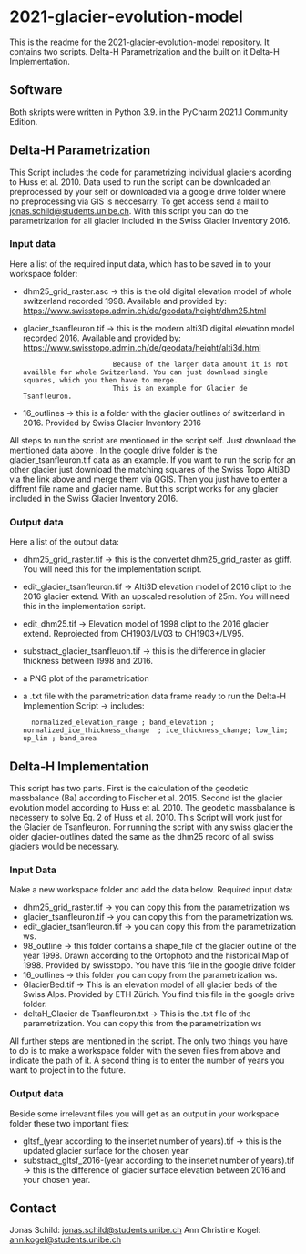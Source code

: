 # 2021-glacier-evolution-model

This is the readme for the 2021-glacier-evolution-model repository. It contains two scripts. Delta-H Parametrization and the built on it Delta-H Implementation.

## Software

Both skripts were written in Python 3.9. in the PyCharm 2021.1 Community Edition.

## Delta-H Parametrization

This Script includes the code for parametrizing individual glaciers acording to Huss et al. 2010.
Data used to run the script can be downloaded an preprocessed by your self or downloaded via a google drive folder where no preprocessing via GIS is neccesarry. To get access send a mail to jonas.schild@students.unibe.ch. With this script you can do the parametrization for all glacier included in the Swiss Glacier Inventory 2016.

### Input data

Here a list of the required input data, which has to be saved in to your workspace folder:

  - dhm25_grid_raster.asc -> this is the old digital elevation model of whole switzerland recorded 1998. Available and provided by: https://www.swisstopo.admin.ch/de/geodata/height/dhm25.html
  
  - glacier_tsanfleuron.tif -> this is the modern alti3D digital elevation model recorded 2016. Available and provided by: https://www.swisstopo.admin.ch/de/geodata/height/alti3d.html
                              
                              Because of the larger data amount it is not availble for whole Switzerland. You can just download single squares, which you then have to merge.
                              This is an example for Glacier de Tsanfleuron. 
  
  - 16_outlines -> this is a folder with the glacier outlines of switzerland in 2016. Provided by Swiss Glacier Inventory 2016

 
All steps to run the script are mentioned in the script self. Just download the mentioned data above . In the google drive folder is the glacier_tsanfleuron.tif data as an example. If you want to run the scrip for an other glacier just download the matching squares of the Swiss Topo Alti3D via the link above and merge them via QGIS. Then you just have to enter a diffrent file name and glacier name. But this script works for any glacier included in the Swiss Glacier Inventory 2016. 
 
 ### Output data
 
 Here a list of the output data:
 
  - dhm25_grid_raster.tif -> this is the convertet dhm25_grid_raster as gtiff. You will need this for the implementation script.
  - edit_glacier_tsanfleuron.tif -> Alti3D elevation model of 2016 clipt to the 2016 glacier extend. With an upscaled resolution of 25m. You will need this in the                                                   implementation script.
  - edit_dhm25.tif -> Elevation model of 1998 clipt to the 2016 glacier extend. Reprojected from CH1903/LV03 to CH1903+/LV95. 
  - substract_glacier_tsanfleuon.tif -> this is the difference in glacier thickness between 1998 and 2016.
  - a PNG plot of the parametrication
  - a .txt file with the parametrication data frame ready to run the Delta-H Implemention Script -> includes: 

          normalized_elevation_range ; band_elevation ; normalized_ice_thickness_change  ; ice_thickness_change; low_lim; up_lim ; band_area                                                                                                                           
                                                         

## Delta-H Implementation

This script has two parts. First is the calculation of the geodetic massbalance (Ba) according to Fischer et al. 2015. Second ist the glacier evolution model according to Huss et al. 2010. The geodetic massbalance is necessery to solve Eq. 2 of Huss et al. 2010. This Script will work just for the Glacier de Tsanfleuron. For running the script with any swiss glacier the older glacier-outlines dated the same as the dhm25 record of all swiss glaciers would be necessary. 

### Input Data

Make a new workspace folder and add the data below. 
Required input data: 

  - dhm25_grid_raster.tif -> you can copy this from the parametrization ws 
  - glacier_tsanfleuron.tif -> you can copy this from the parametrization ws.
  - edit_glacier_tsanfleuron.tif -> you can copy this from the parametrization ws. 
  - 98_outline -> this folder contains a shape_file of the glacier outline of the year 1998. Drawn according to the Ortophoto and the historical Map of 1998. Provided by                           swisstopo. You have this file in the google drive folder
  - 16_outlines -> this folder you can copy from the parametrization ws. 
  - GlacierBed.tif -> This is an elevation model of all glacier beds of the Swiss Alps. Provided by ETH Zürich. You find this file in the google drive folder. 
  - deltaH_Glacier de Tsanfleuron.txt -> This is the .txt file of the parametrization. You can copy this from the parametrization ws

All further steps are  mentioned in the script. The only two things you have to do is to make a workspace folder with the seven files from above and indicate the path of it. A second thing is to enter the number of years you want to project in to the future. 

### Output data

Beside some irrelevant files you will get as an output in your workspace folder these two important files:

  - gltsf_(year according to the insertet number of years).tif -> this is the updated glacier surface for the chosen year
  - substract_gltsf_2016-(year according to the insertet number of years).tif -> this is the difference of glacier surface elevation between 2016 and your chosen year. 



## Contact

Jonas Schild: jonas.schild@students.unibe.ch
Ann Christine Kogel: ann.kogel@students.unibe.ch
